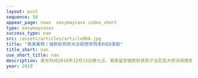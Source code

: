 ```yaml
---
layout: post
sequence: 58
appear_page: news  easymaycase index_short
type: easymaycases
success_type: nan
src: /assets/articles/article066.jpg
title: "易美案例丨强势斩获宾大沃顿商学院本科ED录取"
title_short: nan
use_short_title: nan
description: 美东时间2018年12月13日晚七点，易美留学强势斩获宾夕法尼亚大学沃顿商学院2019本科 ED 录取，易美作为美国公信力第一的高端留学品牌迎来了历史性的一刻，对J同学来说更是圆梦名校之路的起点！
year: 2019
---
```


